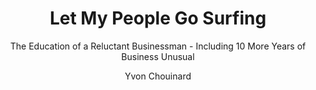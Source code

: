 ---
title: "Let My People Go Surfing"
subtitle: "The Education of a Reluctant Businessman - Including 10 More Years of Business Unusual"
author: "Yvon Chouinard"
isbn: ""
isbn13: ""
rating: 5
pages: 270
read: "2017-07-05"
added: "2017-02-21"
---
